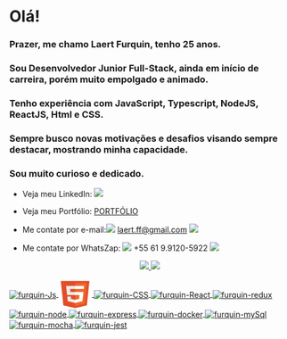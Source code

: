 # Olá!

### Prazer, me chamo Laert Furquin, tenho 25 anos.
### Sou Desenvolvedor Junior Full-Stack, ainda em início de carreira, porém muito empolgado e animado. 
### Tenho experiência com JavaScript, Typescript, NodeJS, ReactJS, Html e CSS.
### Sempre busco novas motivações e desafios visando sempre destacar, mostrando minha capacidade.
### Sou muito curioso e dedicado.

- Veja meu LinkedIn: <a href="https://www.linkedin.com/in/laert-furquin-4208a9168/" target="_blank"><img src="https://img.shields.io/badge/-LinkedIn-%230077B5?style=for-the-badge&logo=linkedin&logoColor=white" target="_blank"></a>

- Veja meu Portfólio: <a href="https://furquin.github.io/laertFurquin/#/" target="_blank">PORTFÓLIO</a>

- Me contate por e-mail:<img width="25" heigth="25" src="https://cdn-icons-png.flaticon.com/128/5968/5968534.png" /> laert.ff@gmail.com <img width="25" heigth="25" src="https://cdn-icons-png.flaticon.com/128/5968/5968534.png" />

- Me contate por WhatsZap: <img width="25" heigth="25" src="https://cdn-icons.flaticon.com/png/128/3670/premium/3670051.png?token=exp=1651355326~hmac=f612c89d71289c1f492cde6ff50c1ccf" /> +55 61 9.9120-5922 <img width="25" heigth="25" src="https://cdn-icons.flaticon.com/png/128/3670/premium/3670051.png?token=exp=1651355326~hmac=f612c89d71289c1f492cde6ff50c1ccf" />

<div align="center">
  <a href="https://github.com/furquin">
  <img height="150px" src="https://github-readme-stats.vercel.app/api?username=furquin&show_icons=true&theme=dark&include_all_commits=true&count_private=true"/>
  <img height="150" src="https://github-readme-stats.vercel.app/api/top-langs/?username=furquin&layout=compact&langs_count=7&theme=blue"/>
</div>
<div style="display: inline_block"><br>
  <img align="center" alt="furquin-Js" height="50" width="60" src="https://cdn.jsdelivr.net/gh/devicons/devicon/icons/javascript/javascript-plain.svg">
  <img align="center" alt="furquin-HTML" height="50" width="60" src="https://raw.githubusercontent.com/devicons/devicon/master/icons/html5/html5-original.svg">
  <img align="center" alt="furquin-CSS" height="50" width="60" src="https://cdn.jsdelivr.net/gh/devicons/devicon/icons/css3/css3-original.svg">
  <img align="center" alt="furquin-React" height="50" width="60" src="https://cdn.jsdelivr.net/gh/devicons/devicon/icons/react/react-original-wordmark.svg">
  <img align="center" alt="furquin-redux" height="50" width="60" src="https://cdn.jsdelivr.net/gh/devicons/devicon/icons/redux/redux-original.svg">
  <img align="center" alt="furquin-node" height="50" width="60" src="https://cdn.jsdelivr.net/gh/devicons/devicon/icons/nodejs/nodejs-original.svg">
  <img align="center" alt="furquin-express" height="50" width="60" src="https://cdn.jsdelivr.net/gh/devicons/devicon/icons/express/express-original.svg">
  <img align="center" alt="furquin-docker" height="50" width="60" src="https://cdn.jsdelivr.net/gh/devicons/devicon/icons/docker/docker-plain-wordmark.svg">
  <img align="center" alt="furquin-mySql" height="50" width="60" src="https://cdn.jsdelivr.net/gh/devicons/devicon/icons/mysql/mysql-original-wordmark.svg">
  <img align="center" alt="furquin-mocha" height="50" width="60" src="https://cdn.jsdelivr.net/gh/devicons/devicon/icons/mocha/mocha-plain.svg">  
  <img align="center" alt="furquin-jest" height="50" width="60" src="https://cdn.jsdelivr.net/gh/devicons/devicon/icons/jest/jest-plain.svg">
</div>
 

